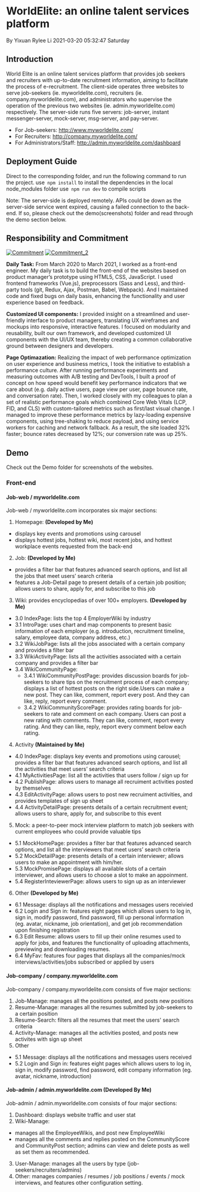 # WorldElite: an online talent services platform
By Yixuan Rylee Li
2021-03-20 05:32:47 Saturday
## Introduction
World Elite is an online talent services platform that provides job seekers and recruiters with up-to-date recruitment information, aiming to facilitate the process of e-recruitment. The client-side operates three websites to serve job-seekers (ie. myworldelite.com), recruiters (ie. company.myworldelite.com), and administrators who supervise the operation of the previous two websites (ie. admin.myworldelite.com) respectively. The server-side runs five servers: job-server, instant messenger-server, mock-server, msg-server, and pay-server. 
- For Job-seekers: http://www.myworldelite.com/  
- For Recruiters: http://company.myworldelite.com/ 
- For Administrators/Staff: http://admin.myworldelite.com/dashboard 

## Deployment Guide
Direct to the corresponding folder, and run the following command to run the project. 
use` npm install` to install the dependencies in the local node_modules folder
use` npm run dev` to compile scripts

Note: The server-side is deployed remotely. APIs could be down as the server-side service went expired, causing a failed connection to the back-end. If so, please check out the demo(screenshots) folder and read through the demo section below.

## Responsibility and Commitment

[![Commitment](https://imgtu.com/i/6fWj29 "Commitment")](https://imgtu.com/i/6fWj29 "Commitment")
[![Commitment_2](https://imgtu.com/i/6fWX8J "Commitment_2")](https://imgtu.com/i/6fWX8J "Commitment_2")

**Daily Task:** From March 2020 to March 2021, I worked as a front-end engineer. My daily task is to build the front-end of the websites based on product manager’s prototype using HTML5, CSS, JavaScript. I used frontend frameworks (Vue.js), preprocessors (Sass and Less), and third-party tools (git, Redux, Ajax, Postman, Babel, Webpack). And I maintained code and fixed bugs on daily basis, enhancing the functionality and user experience based on feedback.

**Customized UI components:** I provided insight on a streamlined and user-friendly interface to product managers, translating UX wireframes and mockups into responsive, interactive features. I focused on modularity and reusability, built our own framework, and developed customized UI components with the UI/UX team, thereby creating a common collaborative ground between designers and developers. 

**Page Optimazation:** Realizing the impact of web performance optimization on user experience and business metrics, I took the initiative to establish a performance culture. After running performance experiments and measuring outcomes with A/B testing and DevTools, I built a proof of concept on how speed would benefit key performance indicators that we care about (e.g. daily active users, page view per user, page bounce rate, and conversation rate). Then, I worked closely with my colleagues to plan a set of realistic performance goals which combined Core Web Vitals (LCP, FID, and CLS) with custom-tailored metrics such as first/last visual change. I managed to improve these performance metrics by lazy-loading expensive components, using tree-shaking to reduce payload, and using service workers for caching and network fallback. As a result, the site loaded 32% faster; bounce rates decreased by 12%; our conversion rate was up 25%.

## Demo
Check out the Demo folder for screenshots of the websites.  
### Front-end
#### Job-web / myworldelite.com
Job-web / myworldelite.com incorporates six major sections:
1. Homepage: **(Developed by Me)**
- 	displays key events and promotions using carousel
- 	displays hottest jobs, hottest wiki, most recent jobs, and hottest workplace events requested from the back-end
2. Job:  **(Developed by Me)**
- 	provides a filter bar that features advanced search options, and list all the jobs that meet users’ search criteria
- 	features a Job-Detail page to present details of a certain job position; allows users to share, apply for, and subscribe to this job
3. Wiki: provides encyclopedias of over 100+ employers.  **(Developed by Me)**
- 	3.0 IndexPage: lists the top 4 EmployerWiki by industry
- 	3.1 IntroPage: uses chart and map components to present basic information of each employer (e.g. introduction, recruitment timeline, salary, employee data, company address, etc.)
- 	3.2 WikiJobPage: lists all the jobs associated with a certain company and provides a filter bar
- 	3.3 WikiActivityPage: lists all the activities associated with a certain company and provides a filter bar
- 	3.4 WikiCommunityPage: 
	- 3.4.1 WikiCommunityPostPage: provides discussion boards for job-seekers to share tips on the recruitment process of each company; displays a list of hottest posts on the right side.Users can make a new post. They can like, comment, report every post. And they can like, reply, report every comment. 
	- 3.4.2 WikiCommunityScorePage: provides rating boards for job-seekers to rate and comment on each company. Users can post a new rating with comments. They can like, comment, report every rating. And they can like, reply, report every comment below each rating. 
4. Activity **(Maintained by Me)**
- 	4.0 IndexPage: displays key events and promotions using carousel; provides a filter bar that features advanced search options, and list all the activities that meet users’ search criteria
- 	4.1 MyActivitiesPage: list all the activities that users follow / sign up for
- 	4.2 PublishPage: allows users to manage all recruiment activities posted by themselves
- 	4.3 EditActivityPage: allows users to post new recruiment activities, and provides templates of sign up sheet
- 	4.4 ActivityDetailPage: presents details of a certain recruitment event; allows users to share, apply for, and subscribe to this event
5. Mock: a peer-to-peer mock interview platform to match job seekers with current employees who could provide valuable tips
- 	5.1 MockHomePage: provides a filter bar that features advanced search options, and list all the interviewers that meet users’ search criteria
- 	5.2 MockDetailPage: presents details of a certain interviewer; allows users to make an appointment with him/her.
- 	5.3 MockPromisePage: displays all available slots of a certain interviewer, and allows users to choose a slot to make an appoinment.
- 	5.4 RegisterInteviewerPage: allows users to sign up as an interviewer
6. Other **(Developed by Me)**
- 	6.1 Message: displays all the notifications and messages users receivied
- 	6.2 Login and Sign in: features eight pages which allows users to log in, sign in, modify password, find password, fill up personal information (eg. avatar, nickname, job orientation), and get job recommendation upon finishing registration
- 6.3 Edit Resume: allows users to fill up their online resumes used to apply for jobs, and features the functionality of uploading attachments, previewing and downloading resumes.
- 6.4 MyFav: features four pages that displays all the companies/mock interviews/activities/jobs subscribed or applied by users

#### Job-company / company.myworldelite.com
Job-company / company.myworldelite.com consists of five major sections:
1. Job-Manage: manages all the positions posted, and posts new positions
2. Resume-Manage: manages all the resumes submitted by job-seekers to a certain position
3. Resume-Search: filters all the resumes that meet the users' search criteria
4. Activity-Manage: manages all the activities posted, and posts new activites with sign up sheet
5. Other
- 5.1 Message: displays all the notifications and messages users received
- 5.2 Login and Sign in: features eight pages which allows users to log in, sign in, modify password, find password, edit company information (eg. avatar, nickname, introduction)

#### Job-admin / admin.myworldelite.com (Developed By Me)
Job-admin / admin.myworldelite.com consists of four major sections:
1. Dashboard: displays website traffic and user stat 
2. Wiki-Manage: 
- manages all the EmployeeWikis, and post new EmployeeWiki
- manages all the comments and replies posted on the CommunityScore and CommunityPost section; admins can view and delete posts as well as set them as recommended. 
3. User-Manage: manages all the users by type (job-seekers/recruiters/admins)
4. Other: manages companies / resumes / job positions / events / mock interviews, and features other configuration setting.

